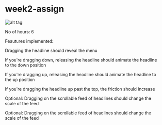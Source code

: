 week2-assign
============

![alt tag](https://raw.githubusercontent.com/ivipul/week3-assign/master/assign-week3.gif)


No of hours: 6

Feautures implemented:

Dragging the headline should reveal the menu

If you're dragging down, releasing the headline should animate the headline to the down position

If you're dragging up, releasing the headline should animate the headline to the up position

If you're dragging the headline up past the top, the friction should increase

Optional: Dragging on the scrollable feed of headlines should change the scale of the feed

Optional: Dragging on the scrollable feed of headlines should change the scale of the feed